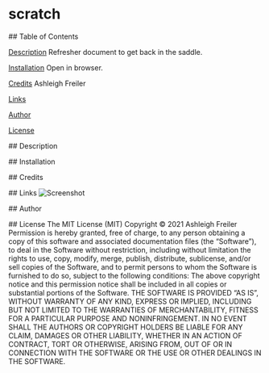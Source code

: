 # scratch

\#\# Table of Contents

[Description](#description)
Refresher document to get back in the saddle.

[Installation](#installation)
Open in browser.

[Credits](#credits)
Ashleigh Freiler

[Links](#links)

[Author](#author)

[License](#license)

\#\# Description

\#\# Installation

\#\# Credits []() []() []()

\#\# Links []() []() ![Screenshot]()

\#\# Author

\#\# License The MIT License (MIT) Copyright © 2021 Ashleigh Freiler Permission is hereby granted, free of charge, to any person obtaining a copy of this software and associated documentation files (the “Software”), to deal in the Software without restriction, including without limitation the rights to use, copy, modify, merge, publish, distribute, sublicense, and/or sell copies of the Software, and to permit persons to whom the Software is furnished to do so, subject to the following conditions: The above copyright notice and this permission notice shall be included in all copies or substantial portions of the Software. THE SOFTWARE IS PROVIDED “AS IS”, WITHOUT WARRANTY OF ANY KIND, EXPRESS OR IMPLIED, INCLUDING BUT NOT LIMITED TO THE WARRANTIES OF MERCHANTABILITY, FITNESS FOR A PARTICULAR PURPOSE AND NONINFRINGEMENT. IN NO EVENT SHALL THE AUTHORS OR COPYRIGHT HOLDERS BE LIABLE FOR ANY CLAIM, DAMAGES OR OTHER LIABILITY, WHETHER IN AN ACTION OF CONTRACT, TORT OR OTHERWISE, ARISING FROM, OUT OF OR IN CONNECTION WITH THE SOFTWARE OR THE USE OR OTHER DEALINGS IN THE SOFTWARE.
